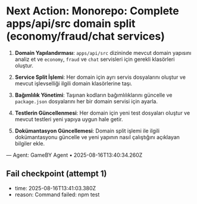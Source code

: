 # Next Action: Monorepo: Complete apps/api/src domain split (economy/fraud/chat services)

1. **Domain Yapılandırması**: `apps/api/src` dizininde mevcut domain yapısını analiz et ve `economy`, `fraud` ve `chat` servisleri için gerekli klasörleri oluştur.

2. **Service Split İşlemi**: Her domain için ayrı servis dosyalarını oluştur ve mevcut işlevselliği ilgili domain klasörlerine taşı.

3. **Bağımlılık Yönetimi**: Taşınan kodların bağımlılıklarını güncelle ve `package.json` dosyalarını her bir domain servisi için ayarla.

4. **Testlerin Güncellenmesi**: Her domain için yeni test dosyaları oluştur ve mevcut testleri yeni yapıya uygun hale getir.

5. **Dokümantasyon Güncellemesi**: Domain split işlemi ile ilgili dokümantasyonu güncelle ve yeni yapının nasıl çalıştığını açıklayan bilgiler ekle.

— Agent: GameBY Agent • 2025-08-16T13:40:34.260Z


## Fail checkpoint (attempt 1)
- time: 2025-08-16T13:41:03.380Z
- reason: Command failed: npm test
